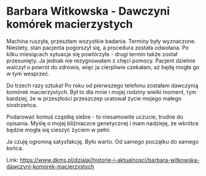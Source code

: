 # Barbara Witkowska - Dawczyni komórek macierzystych

Machina ruszyła, przeszłam wszystkie badania. Terminy były wyznaczone. Niestety, stan pacjenta pogorszył się, a procedura została odwołana. Po kilku miesiącach sytuacja się powtórzyła \- drugi termin także został przesunięty. Ja jednak nie rezygnowałam z chęci pomocy. Pacjent dzielnie walczył o powrót do zdrowia, więc ja cierpliwie czekałam, aż będę mogła go w tym wesprzeć.


Do trzech razy sztuka! Po roku od pierwszego telefonu zostałam dawczynią komórek macierzystych. Był to dla mnie i mojej rodziny wielki moment, tym bardziej, że w przeszłości przeszczep uratował życie mojego małego siostrzeńca. 


Podarować komuś cząstkę siebie \- to niesamowite uczucie, trudne do opisania. Myślę o mojej bliźniaczce genetycznej i mam nadzieję, że wkrótce będzie mogła się cieszyć życiem w pełni. 


Ja czuję ogromną satysfakcję. Było warto. Od samego początku do samego końca.



Link: https://www.dkms.pl/dzialaj/historie-i-aktualnosci/barbara-witkowska-dawczyni-komorek-macierzystych
